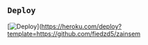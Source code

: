 ## `Deploy`
[![Deploy](https://www.herokucdn.com/deploy/button.svg)](https://heroku.com/deploy?template=https://github.com/fiedzd5/zainsem
